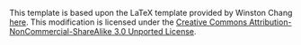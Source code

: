 This template is based upon the LaTeX template provided by Winston Chang [here](http://wch.github.io/latexsheet/). This modification is licensed under the [Creative Commons Attribution-NonCommercial-ShareAlike 3.0 Unported License](http://creativecommons.org/licenses/by-nc-sa/3.0/).